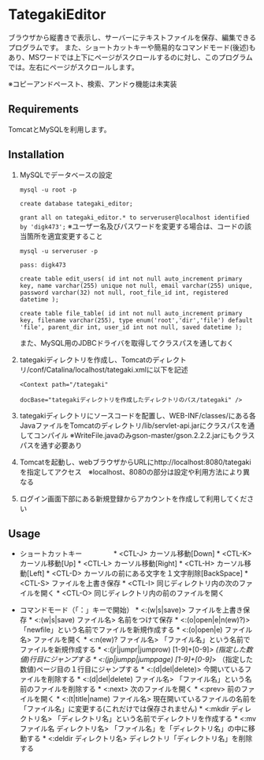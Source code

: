 # TategakiEditor
ブラウザから縦書きで表示し、サーバーにテキストファイルを保存、編集できるプログラムです。
また、ショートカットキーや簡易的なコマンドモード(後述)もあり、MSワードでは上下にページがスクロールするのに対し、このプログラムでは。左右にページがスクロールします。

※コピーアンドペースト、検索、アンドゥ機能は未実装

## Requirements
TomcatとMySQLを利用します。

## Installation
1. MySQLでデータベースの設定

     `mysql -u root -p`

     `create database tategaki_editor;`
       
     `grant all on tategaki_editor.* to serveruser@localhost identified by 'digk473';` ※ユーザー名及びパスワードを変更する場合は、コードの該当箇所を適宜変更すること

     `mysql -u serveruser -p`

     `pass: digk473`

     `create table edit_users(
      id int not null auto_increment primary key,
       name varchar(255) unique not null,
       email varchar(255) unique,
       password varchar(32) not null,
		 root_file_id int,
       registered datetime
       );`

     `create table file_table(
      id int not null auto_increment primary key,
      filename varchar(255),
		type enum('root','dir','file') default 'file',
		parent_dir int,
      user_id int not null,
      saved datetime
      );`

     また、MySQL用のJDBCドライバを取得してクラスパスを通しておく

2. tategakiディレクトリを作成し、Tomcatのディレクトリ/conf/Catalina/localhost/tategaki.xmlに以下を記述

     `<Context path="/tategaki"`

     `docBase="tategakiディレクトリを作成したディレクトリのパス/tategaki" />`

3. tategakiディレクトリにソースコードを配置し、WEB-INF/classes/にある各JavaファイルをTomcatのディレクトリ/lib/servlet-api.jarにクラスパスを通してコンパイル ※WriteFile.javaのみgson-master/gson.2.2.2.jarにもクラスパスを通す必要あり

4. Tomcatを起動し、webブラウザからURLにhttp://localhost:8080/tategakiを指定してアクセス　※localhost、8080の部分は設定や利用方法により異なる

5. ログイン画面下部にある新規登録からアカウントを作成して利用してください

## Usage
* ショートカットキー
　　　　
       * \<CTL-J\>  カーソル移動[Down]
       * \<CTL-K\>  カーソル移動[Up]
       * \<CTL-L\>  カーソル移動[Right]
       * \<CTL-H\>  カーソル移動[Left]
       * \<CTL-D\>  カーソルの前にある文字を１文字削除[BackSpace]
       * \<CTL-S\>  ファイルを上書き保存
       * \<CTL-I\>  同じディレクトリ内の次のファイルを開く
       * \<CTL-O\>  同じディレクトリ内の前のファイルを開く

* コマンドモード（「：」キーで開始）
       * \<:(w|s|save)\>                            ファイルを上書き保存
       * \<:(w|s|save) ファイル名\>                  名前をつけて保存
       * \<:(o|open|e|n(ew)?)\>                    「newfile」という名前でファイルを新規作成する
       * \<:(o|open|e) ファイル名\>                  ファイルを開く
       * \<:n(ew)? ファイル名\>                    「ファイル名」という名前でファイルを新規作成する
       * \<:(jr|jumpr|jumprow) [1-9]+[0-9]*\>       (指定した数値)行目にジャンプする
       * \<:(jp|jumpp|jumppage) [1-9]+[0-9]*\>     （指定した数値)ページ目の１行目にジャンプする
       * \<:(d|del|delete)\>                         今開いているファイルを削除する
       * \<:(d|del|delete) ファイル名\>            「ファイル名」という名前のファイルを削除する
       * \<:next\>                                   次のファイルを開く
       * \<:prev\>                                   前のファイルを開く
       * \<:(t|title|name) ファイル名\>              現在開いているファイルの名前を「ファイル名」に変更する(これだけでは保存されません)
       * \<:mkdir ディレクトリ名\>                 「ディレクトリ名」という名前でディレクトリを作成する
       * \<:mv ファイル名 ディレクトリ名\>         「ファイル名」を「ディレクトリ名」の中に移動する
       * \<:deldir ディレクトリ名\>                  ディレクトリ「ディレクトリ名」を削除する
